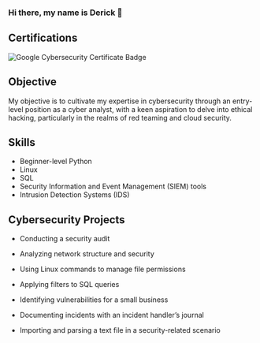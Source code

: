 ### Hi there, my name is Derick 👋

## Certifications
 ![Google Cybersecurity Certificate Badge](https://img.shields.io/badge/-Google%20Cybersecurity%20Certificate-FF0000?style=for-the-badge&logo=Google&logoColor=white&link=https://drive.google.com/file/d/1z7Dxp_GEhqSVN_sAcMYubxREwsF9ls8e/view?usp=sharing)




## Objective
My objective is to cultivate my expertise in cybersecurity through an entry-level position as a cyber analyst, with a keen aspiration to delve into ethical hacking, particularly in the realms of red teaming and cloud security.

## Skills
- Beginner-level Python
- Linux
- SQL
- Security Information and Event Management (SIEM) tools
- Intrusion Detection Systems (IDS)


## Cybersecurity Projects
 
 - Conducting a security audit

 - Analyzing network structure and security

 - Using Linux commands to manage file permissions

 - Applying filters to SQL queries

 - Identifying vulnerabilities for a small business

 - Documenting incidents with an incident handler’s journal 

 - Importing and parsing a text file in a security-related scenario
<!--
**cyberdavil2/cyberdavil2** is a ✨ _special_ ✨ repository because its `README.md` (this file) appears on your GitHub profile.

Here are some ideas to get you started:

- 🔭 I’m currently working on ...
- 🌱 I’m currently learning ...
- 👯 I’m looking to collaborate on ...
- 🤔 I’m looking for help with ...
- 💬 Ask me about ...
- 📫 How to reach me: ...
- 😄 Pronouns: ...
- ⚡ Fun fact: ...
-->
